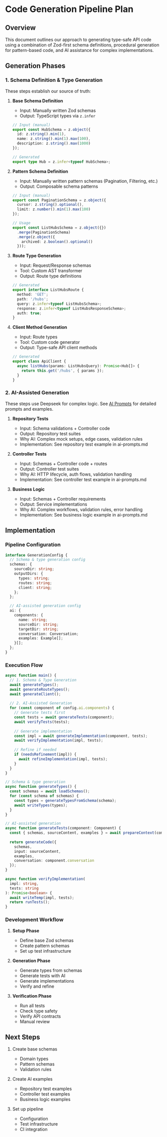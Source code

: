 # Code Generation Pipeline Plan

## Overview

This document outlines our approach to generating type-safe API code using a combination of Zod-first schema definitions, procedural generation for pattern-based code, and AI assistance for complex implementations.

## Generation Phases

### 1. Schema Definition & Type Generation
These steps establish our source of truth:

1. **Base Schema Definition**
   - Input: Manually written Zod schemas
   - Output: TypeScript types via `z.infer`
   ```typescript
   // Input (manual)
   export const HubSchema = z.object({
     id: z.string().min(1),
     name: z.string().min(1).max(100),
     description: z.string().max(1000)
   });
   
   // Generated
   export type Hub = z.infer<typeof HubSchema>;
   ```

2. **Pattern Schema Definition**
   - Input: Manually written pattern schemas (Pagination, Filtering, etc.)
   - Output: Composable schema patterns
   ```typescript
   // Input (manual)
   export const PaginationSchema = z.object({
     cursor: z.string().optional(),
     limit: z.number().min(1).max(100)
   });

   // Usage
   export const ListHubsSchema = z.object({})
     .merge(PaginationSchema)
     .merge(z.object({
       archived: z.boolean().optional()
     }));
   ```

3. **Route Type Generation**
   - Input: Request/Response schemas
   - Tool: Custom AST transformer
   - Output: Route type definitions
   ```typescript
   // Generated
   export interface ListHubsRoute {
     method: 'GET';
     path: '/hubs';
     query: z.infer<typeof ListHubsSchema>;
     response: z.infer<typeof ListHubsResponseSchema>;
     auth: true;
   }
   ```

4. **Client Method Generation**
   - Input: Route types
   - Tool: Custom code generator
   - Output: Type-safe API client methods
   ```typescript
   // Generated
   export class ApiClient {
     async listHubs(params: ListHubsQuery): Promise<Hub[]> {
       return this.get('/hubs', { params });
     }
   }
   ```

### 2. AI-Assisted Generation
These steps use Deepseek for complex logic. See [AI Prompts](./ai-prompts.md) for detailed prompts and examples.

1. **Repository Tests**
   - Input: Schema validations + Controller code
   - Output: Repository test suites
   - Why AI: Complex mock setups, edge cases, validation rules
   - Implementation: See repository test example in ai-prompts.md

2. **Controller Tests**
   - Input: Schemas + Controller code + routes
   - Output: Controller test suites
   - Why AI: HTTP lifecycle, auth flows, validation handling
   - Implementation: See controller test example in ai-prompts.md

3. **Business Logic**
   - Input: Schemas + Controller requirements
   - Output: Service implementations
   - Why AI: Complex workflows, validation rules, error handling
   - Implementation: See business logic example in ai-prompts.md

## Implementation

### Pipeline Configuration
```typescript
interface GenerationConfig {
  // Schema & type generation config
  schemas: {
    sourceDir: string;
    outputDirs: {
      types: string;
      routes: string;
      client: string;
    };
  };

  // AI-assisted generation config
  ai: {
    components: {
      name: string;
      sourceDir: string;
      targetDir: string;
      conversation: Conversation;
      examples: Example[];
    }[];
  };
}
```

### Execution Flow
```typescript
async function main() {
  // 1. Schema & Type Generation
  await generateTypes();
  await generateRouteTypes();
  await generateClient();
  
  // 2. AI-Assisted Generation
  for (const component of config.ai.components) {
    // Generate tests first
    const tests = await generateTests(component);
    await verifyTests(tests);
    
    // Generate implementation
    const impl = await generateImplementation(component, tests);
    await verifyImplementation(impl, tests);
    
    // Refine if needed
    if (needsRefinement(impl)) {
      await refineImplementation(impl, tests);
    }
  }
}

// Schema & type generation
async function generateTypes() {
  const schemas = await loadSchemas();
  for (const schema of schemas) {
    const types = generateTypesFromSchema(schema);
    await writeTypes(types);
  }
}

// AI-assisted generation
async function generateTests(component: Component) {
  const { schemas, sourceContent, examples } = await prepareContext(component);
  
  return generateCode({
    schemas,
    input: sourceContent,
    examples,
    conversation: component.conversation
  });
}

async function verifyImplementation(
  impl: string,
  tests: string
): Promise<boolean> {
  await writeTemp(impl, tests);
  return runTests();
}
```

### Development Workflow

1. **Setup Phase**
   - Define base Zod schemas
   - Create pattern schemas
   - Set up test infrastructure

2. **Generation Phase**
   - Generate types from schemas
   - Generate tests with AI
   - Generate implementations
   - Verify and refine

3. **Verification Phase**
   - Run all tests
   - Check type safety
   - Verify API contracts
   - Manual review

## Next Steps

1. Create base schemas
   - Domain types
   - Pattern schemas
   - Validation rules

2. Create AI examples
   - Repository test examples
   - Controller test examples
   - Business logic examples

3. Set up pipeline
   - Configuration
   - Test infrastructure
   - CI integration